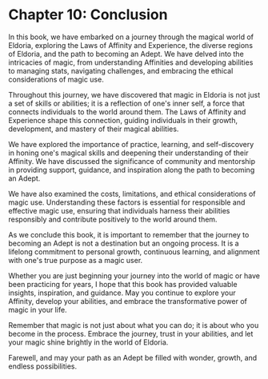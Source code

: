 # Chapter 10: Conclusion

In this book, we have embarked on a journey through the magical world of Eldoria, exploring the Laws of Affinity and Experience, the diverse regions of Eldoria, and the path to becoming an Adept. We have delved into the intricacies of magic, from understanding Affinities and developing abilities to managing stats, navigating challenges, and embracing the ethical considerations of magic use.

Throughout this journey, we have discovered that magic in Eldoria is not just a set of skills or abilities; it is a reflection of one's inner self, a force that connects individuals to the world around them. The Laws of Affinity and Experience shape this connection, guiding individuals in their growth, development, and mastery of their magical abilities.

We have explored the importance of practice, learning, and self-discovery in honing one's magical skills and deepening their understanding of their Affinity. We have discussed the significance of community and mentorship in providing support, guidance, and inspiration along the path to becoming an Adept.

We have also examined the costs, limitations, and ethical considerations of magic use. Understanding these factors is essential for responsible and effective magic use, ensuring that individuals harness their abilities responsibly and contribute positively to the world around them.

As we conclude this book, it is important to remember that the journey to becoming an Adept is not a destination but an ongoing process. It is a lifelong commitment to personal growth, continuous learning, and alignment with one's true purpose as a magic user.

Whether you are just beginning your journey into the world of magic or have been practicing for years, I hope that this book has provided valuable insights, inspiration, and guidance. May you continue to explore your Affinity, develop your abilities, and embrace the transformative power of magic in your life.

Remember that magic is not just about what you can do; it is about who you become in the process. Embrace the journey, trust in your abilities, and let your magic shine brightly in the world of Eldoria.

Farewell, and may your path as an Adept be filled with wonder, growth, and endless possibilities.
